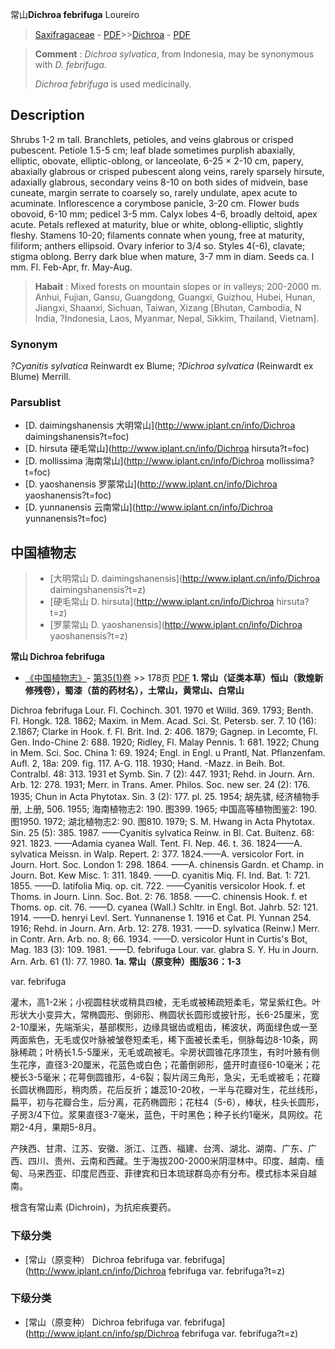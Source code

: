常山**Dichroa febrifuga** Loureiro

> [Saxifragaceae](http://www.iplant.cn/info/Saxifragaceae?t=foc) - [PDF](http://www.iplant.cn/foc/pdf/Saxifragaceae.pdf)>>[Dichroa](http://www.iplant.cn/info/Dichroa?t=foc) - [PDF](http://www.iplant.cn/foc/pdf/Dichroa.pdf)


> **Comment** : 
> *Dichroa sylvatica*, from Indonesia, may be synonymous with *D. febrifuga*.
> 
> *Dichroa febrifuga* is used medicinally.
> 
> 

## Description

Shrubs 1-2 m tall. Branchlets, petioles, and veins glabrous or crisped pubescent. Petiole 1.5-5 cm; leaf blade sometimes purplish abaxially, elliptic, obovate, elliptic-oblong, or lanceolate, 6-25 × 2-10 cm, papery, abaxially glabrous or crisped pubescent along veins, rarely sparsely hirsute, adaxially glabrous, secondary veins 8-10 on both sides of midvein, base cuneate, margin serrate to coarsely so, rarely undulate, apex acute to acuminate. Inflorescence a corymbose panicle, 3-20 cm. Flower buds obovoid, 6-10 mm; pedicel 3-5 mm. Calyx lobes 4-6, broadly deltoid, apex acute. Petals reflexed at maturity, blue or white, oblong-elliptic, slightly fleshy. Stamens 10-20; filaments connate when young, free at maturity, filiform; anthers ellipsoid. Ovary inferior to 3/4 so. Styles 4(-6), clavate; stigma oblong. Berry dark blue when mature, 3-7 mm in diam. Seeds ca. l mm. Fl. Feb-Apr, fr. May-Aug.


> **Habait** : 
> Mixed forests on mountain slopes or in valleys; 200-2000 m. Anhui, Fujian, Gansu, Guangdong, Guangxi, Guizhou, Hubei, Hunan, Jiangxi, Shaanxi, Sichuan, Taiwan, Xizang [Bhutan, Cambodia, N India, ?Indonesia, Laos, Myanmar, Nepal, Sikkim, Thailand, Vietnam].

### Synonym
*?Cyanitis sylvatica* Reinwardt ex Blume; *?Dichroa sylvatica* (Reinwardt ex Blume) Merrill.

### Parsublist

* [D.  daimingshanensis  大明常山](http://www.iplant.cn/info/Dichroa daimingshanensis?t=foc)
* [D.  hirsuta  硬毛常山](http://www.iplant.cn/info/Dichroa hirsuta?t=foc)
* [D.  mollissima  海南常山](http://www.iplant.cn/info/Dichroa mollissima?t=foc)
* [D.  yaoshanensis  罗蒙常山](http://www.iplant.cn/info/Dichroa yaoshanensis?t=foc)
* [D.  yunnanensis  云南常山](http://www.iplant.cn/info/Dichroa yunnanensis?t=foc)

## 中国植物志

> * [大明常山  D.  daimingshanensis](http://www.iplant.cn/info/Dichroa daimingshanensis?t=z)
> * [硬毛常山  D.  hirsuta](http://www.iplant.cn/info/Dichroa hirsuta?t=z)
> * [罗蒙常山  D.  yaoshanensis](http://www.iplant.cn/info/Dichroa yaoshanensis?t=z)


**常山 Dichroa febrifuga**

* [《中国植物志》](http://www.iplant.cn/frps)- [第35(1)卷](http://www.iplant.cn/frps/vol/35(1)) >> 178页 [PDF](http://www.iplant.cn/frps/pdf/35(1)/178.PDF)
**1. 常山（证类本草）恒山（敦煌新修残卷），蜀漆（苗的药材名），土常山，黄常山、白常山**

Dichroa febrifuga Lour. Fl. Cochinch. 301. 1970 et Willd. 369. 1793; Benth. Fl. Hongk. 128. 1862; Maxim. in Mem. Acad. Sci. St. Petersb. ser. 7. 10 (16): 2.1867; Clarke in Hook. f. Fl. Brit. Ind. 2: 406. 1879; Gagnep. in Lecomte, Fl. Gen. Indo-Chine 2: 688. 1920; Ridley, Fl. Malay Pennis. 1: 681. 1922; Chung in Mem. Sci. Soc. China 1: 69. 1924; Engl. in Engl. u Prantl, Nat. Pflanzenfam. Aufl. 2, 18a: 209. fig. 117. A-G. 118. 1930; Hand. -Mazz. in Beih. Bot. Contralbl. 48: 313. 1931 et Symb. Sin. 7 (2): 447. 1931; Rehd. in Journ. Arn. Arb. 12: 278. 1931; Merr. in Trans. Amer. Philos. Soc. new ser. 24 (2): 176. 1935; Chun in Acta Phytotax. Sin. 3 (2): 177. pl. 25. 1954; 胡先骕, 经济植物手册, 上册, 506. 1955; 海南植物志2: 190. 图399. 1965; 中国高等植物图鉴2: 190. 图1950. 1972; 湖北植物志2: 90. 图810. 1979; S. M. Hwang in Acta Phytotax. Sin. 25 (5): 385. 1987. ——Cyanitis sylvatica Reinw. in Bl. Cat. Buitenz. 68: 921. 1823. ——Adamia cyanea Wall. Tent. Fl. Nep. 46. t. 36. 1824——A. sylvatica Meissn. in Walp. Repert. 2: 377. 1824.——A. versicolor Fort. in Journ. Hort. Soc. London 1: 298. 1864. ——A. chinensis Gardn. et Champ. in Journ. Bot. Kew Misc. 1: 311. 1849. ——D. cyanitis Miq. Fl. Ind. Bat. 1: 721. 1855. ——D. latifolia Miq. op. cit. 722. ——Cyanitis versicolor Hook. f. et Thoms. in Journ. Linn. Soc. Bot. 2: 76. 1858. ——C. chinensis Hook. f. et Thoms. op. cit. 76. ——D. cyanea (Wall.) Schltr. in Engl. Bot. Jahrb. 52: 121. 1914. ——D. henryi Levl. Sert. Yunnanense 1. 1916 et Cat. Pl. Yunnan 254. 1916; Rehd. in Journ. Arn. Arb. 12: 278. 1931. ——D. sylvatica (Reinw.) Merr. in Contr. Arn. Arb. no. 8; 66. 1934. ——D. versicolor Hunt in Curtis's Bot, Mag. 183 (3): 109. 1981. ——D. febrifuga Lour. var. glabra S. Y. Hu in Journ. Arn. Arb. 61 (1): 77. 1980.
**1a. 常山（原变种）图版36：1-3**

var. febrifuga

灌木，高1-2米；小视圆柱状或稍具四棱，无毛或被稀疏短柔毛，常呈紫红色。叶形状大小变异大，常椭圆形、倒卵形、椭圆状长圆形或披针形，长6-25厘米，宽2-10厘米，先端渐尖，基部楔形，边缘具锯齿或粗齿，稀波状，两面绿色或一至两面紫色，无毛或仅叶脉被皱卷短柔毛，稀下面被长柔毛，侧脉每边8-10条，网脉稀疏；叶柄长1.5-5厘米，无毛或疏被毛。伞房状圆锥花序顶生，有时叶腋有侧生花序，直径3-20厘米，花蓝色或白色；花蕾倒卵形，盛开时直径6-10毫米；花梗长3-5毫米；花萼倒圆锥形，4-6裂；裂片阔三角形，急尖，无毛或被毛；花瓣长圆状椭圆形，稍肉质，花后反折；雄蕊10-20枚，一半与花瓣对生，花丝线形，扁平，初与花瓣合生，后分离，花药椭圆形；花柱4（5-6），棒状，柱头长圆形，子房3/4下位。浆果直径3-7毫米，蓝色，干时黑色；种子长约1毫米，具网纹。花期2-4月，果期5-8月。

产陕西、甘肃、江苏、安徽、浙江、江西、福建、台湾、湖北、湖南、广东、广西、四川、贵州、云南和西藏。生于海拔200-2000米阴湿林中。印度、越南、缅甸、马来西亚、印度尼西亚、菲律宾和日本琉球群岛亦有分布。模式标本采自越南。

根含有常山素 (Dichroin)，为抗疟疾要药。

### 下级分类
* [常山（原变种）  Dichroa febrifuga var. febrifuga](http://www.iplant.cn/info/Dichroa febrifuga var. febrifuga?t=z)

### 下级分类
* [常山（原变种）  Dichroa febrifuga var. febrifuga](http://www.iplant.cn/info/sp/Dichroa febrifuga var. febrifuga?t=z)
